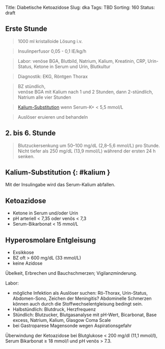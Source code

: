 Title: Diabetische Ketoazidose
Slug: dka
Tags: TBD
Sorting: 160
Status: draft

## Erste Stunde

> 1000 ml kristalloide Lösung i.v.

> Insulinperfusor 0,05 - 0,1 IE/kg/h

> Labor: venöse BGA, Blutbild, Natrium, Kalium, Kreatinin, CRP, Urin-Status, Ketone in Serum und Urin, Blutkultur

> Diagnostik: EKG, Röntgen Thorax

> BZ stündlich,<br>
venöse BGA mit Kalium nach 1 und 2 Stunden, dann 2-stündlich, <br>
Natrium alle vier Stunden

> [Kalium-Substitution](#kalium) wenn Serum-K+ < 5,5 mmol/L

> Auslöser eruieren und behandeln

## 2. bis 6. Stunde

> Blutzuckersenkung um 50–100 mg/dL (2,8–5,6 mmol/L) pro Stunde. <br>
Nicht tiefer als 250 mg/dL (13,9 mmol/L) während der ersten 24 h senken.

## Kalium-Substitution {: #kalium }

Mit der Insulingabe wird das Serum-Kalium abfallen.

## Ketoazidose

- Ketone in Serum und/oder Urin
- pH arteriell < 7,35 oder venös < 7,3
- Serum-Bikarbonat < 15 mmol/L

## Hyperosmolare Entgleisung

- Exsikkose
- BZ oft > 600 mg/dL (33 mmol/L)
- keine Azidose

Übelkeit, Erbrechen und Bauchschmerzen; Vigilanzminderung.

Labor:

- mögliche Infektion als Auslöser suchen: Rö-Thorax, Urin-Status, Abdomen-Sono, Zeichen der Meningitis? Abdominelle Schmerzen können auch durch die Stoffwechselentgleisung bedingt sein.
- Halbstündlich: Blutdruck, Herzfrequenz
- Stündlich: Blutzucker, Blutgasanalyse mit pH-Wert, Bicarbonat, Base excess, Natrium, Kalium, Glasgow Coma Scale
- bei Gastroparese Magensonde wegen Aspirationsgefahr

Überwindung der Ketoazidose bei Blutglukose < 200 mg/dl (11,1 mmol/l), Serum Bikarbonat ≥ 18 mmol/l und  pH venös > 7.3.
